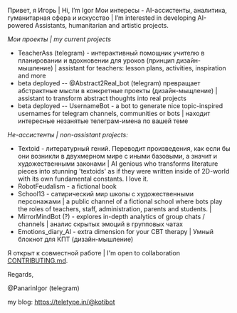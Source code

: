 Привет, я Игорь | Hi, I’m Igor 
Мои интересы - AI-ассистенты, аналитика, гуманитарная сфера и искусство | I’m interested in developing AI-powered Assistants, humanitarian and artistic projects.

_Мои проекты | my current projects_
  * TeacherAss (telegram) - интерактивный помощник учителю в планировании и вдохновении для уроков (принцип дизайн-мышление) | assistant for teachers: lesson plans, activities, inspiration and more 
  * beta deployed -- @Abstract2Real_bot (telegram) превращает абстрактные мысли в конкретные проекты (дизайн-мыщление) |  assistant to transform abstract thoughts into real projects 
  * beta deployed -- UsernameBot - a bot to generate nice topic-inspired usernames for telegram channels, communities or bots | находит интересные незанятые телеграм-имена по вашей теме

_Не-ассистенты | non-assistant projects:_
  * Textoid - литературный гений. Переводит произведения, как если бы они возникли в двухмерном мире с иными базовыми, а значит и художественными законами | AI genious  who transforms literature pieces into stunning 'textoids' as if they were written inside of 2D-world with its own fundamental constants. I love it.
  * RobotFeudalism - a fictional book 
  * School13 - сатирический мир школы с художественными персонажами | a public channel of a fictional school where bots play the roles of teachers, staff, administration, parents and students. | 
  * MirrorMindBot (?) - explores in-depth analytics of group chats / channels | аналис скрытых эмоций в групповых чатах
  * Emotions_diary_AI - extra dimension for your CBT therapy | Умный блокнот для КПТ (дизайн-мышление)

Я открыт к совместной работе | I'm open to collaboration
[CONTRIBUTING.md](CONTRIBUTING.md).

Regards,

@PanarinIgor (telegram)

my blog: https://teletype.in/@kotibot
